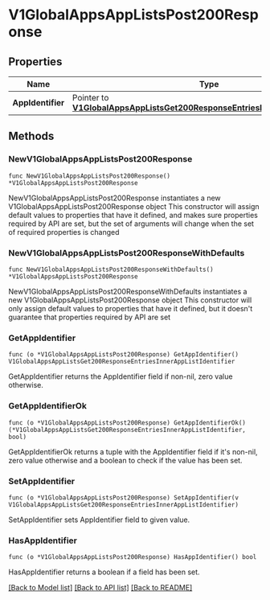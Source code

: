 # V1GlobalAppsAppListsPost200Response

## Properties

Name | Type | Description | Notes
------------ | ------------- | ------------- | -------------
**AppIdentifier** | Pointer to [**V1GlobalAppsAppListsGet200ResponseEntriesInnerAppListIdentifier**](V1GlobalAppsAppListsGet200ResponseEntriesInnerAppListIdentifier.md) |  | [optional] 

## Methods

### NewV1GlobalAppsAppListsPost200Response

`func NewV1GlobalAppsAppListsPost200Response() *V1GlobalAppsAppListsPost200Response`

NewV1GlobalAppsAppListsPost200Response instantiates a new V1GlobalAppsAppListsPost200Response object
This constructor will assign default values to properties that have it defined,
and makes sure properties required by API are set, but the set of arguments
will change when the set of required properties is changed

### NewV1GlobalAppsAppListsPost200ResponseWithDefaults

`func NewV1GlobalAppsAppListsPost200ResponseWithDefaults() *V1GlobalAppsAppListsPost200Response`

NewV1GlobalAppsAppListsPost200ResponseWithDefaults instantiates a new V1GlobalAppsAppListsPost200Response object
This constructor will only assign default values to properties that have it defined,
but it doesn't guarantee that properties required by API are set

### GetAppIdentifier

`func (o *V1GlobalAppsAppListsPost200Response) GetAppIdentifier() V1GlobalAppsAppListsGet200ResponseEntriesInnerAppListIdentifier`

GetAppIdentifier returns the AppIdentifier field if non-nil, zero value otherwise.

### GetAppIdentifierOk

`func (o *V1GlobalAppsAppListsPost200Response) GetAppIdentifierOk() (*V1GlobalAppsAppListsGet200ResponseEntriesInnerAppListIdentifier, bool)`

GetAppIdentifierOk returns a tuple with the AppIdentifier field if it's non-nil, zero value otherwise
and a boolean to check if the value has been set.

### SetAppIdentifier

`func (o *V1GlobalAppsAppListsPost200Response) SetAppIdentifier(v V1GlobalAppsAppListsGet200ResponseEntriesInnerAppListIdentifier)`

SetAppIdentifier sets AppIdentifier field to given value.

### HasAppIdentifier

`func (o *V1GlobalAppsAppListsPost200Response) HasAppIdentifier() bool`

HasAppIdentifier returns a boolean if a field has been set.


[[Back to Model list]](../README.md#documentation-for-models) [[Back to API list]](../README.md#documentation-for-api-endpoints) [[Back to README]](../README.md)


